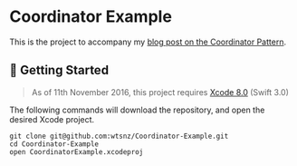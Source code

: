 # Coordinator Example

This is the project to accompany my [blog post on the Coordinator Pattern](https://will.townsend.io/2016/ios-coordinator-pattern).

## 📍 Getting Started

> As of 11th November 2016, this project requires [Xcode 8.0](https://developer.apple.com/xcode/downloads/) (Swift 3.0)

The following commands will download the repository, and open the desired Xcode project.

	git clone git@github.com:wtsnz/Coordinator-Example.git
	cd Coordinator-Example
	open CoordinatorExample.xcodeproj
  
